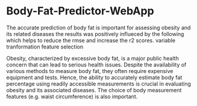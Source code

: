 # Body-Fat-Predictor-WebApp
The accurate prediction of body fat is important for assessing obesity and its related diseases
the results was positively influeced by the following which helps to reduce the rmse and increase the r2 scores.
variable tranformation
feature selection

Obesity, characterized by excessive body fat, is a major public health concern that can lead to serious health issues. Despite the availability of various methods to measure body fat, they often require expensive equipment and tests. Hence, the ability to accurately estimate body fat percentage using readily accessible measurements is crucial in evaluating obesity and its associated diseases. The choice of body measurement features (e.g. waist circumference) is also important.

